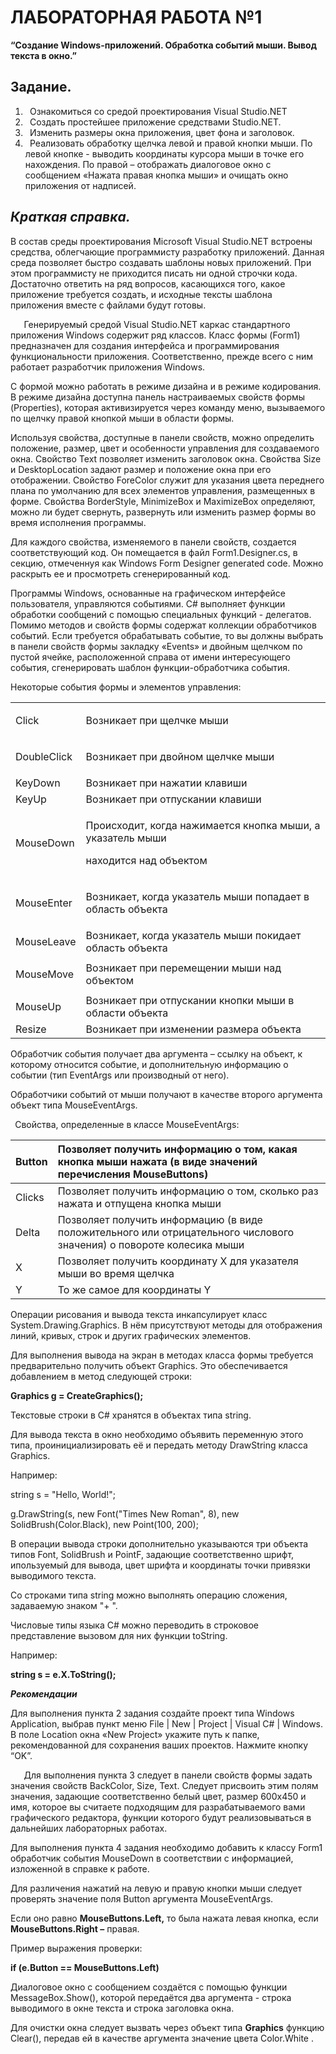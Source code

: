﻿# **ЛАБОРАТОРНАЯ РАБОТА №1**
**“Создание Windows-приложений. Обработка событий мыши. Вывод текста в окно.”**

## Задание.

1. ` `Ознакомиться со средой проектирования Visual Studio.NET
1. ` `Создать простейшее  приложение средствами Studio.NET.
1. ` `Изменить размеры окна приложения, цвет фона и заголовок.
1. ` `Реализовать обработку щелчка левой и правой кнопки мыши. По левой  кнопке  - выводить координаты курсора мыши в точке его нахождения. По правой –  отображать  диалоговое окно  с сообщением «Нажата правая кнопка мыши» и очищать окно приложения от надписей.


## ***Краткая справка.***

В состав среды проектирования Microsoft Visual Studio.NET  встроены средства, облегчающие программисту разработку приложений. Данная  среда позволяет быстро создавать шаблоны новых приложений. При этом программисту не приходится писать ни одной строчки кода. Достаточно ответить на ряд вопросов, касающихся того, какое приложение требуется создать, и исходные тексты шаблона приложения вместе с файлами   будут готовы. 

`	`Генерируемый средой Visual Studio.NET  каркас стандартного приложения Windows содержит ряд классов.  Класс формы (Form1)  предназначен для создания интерфейса и программирования функциональности приложения. Соответственно, прежде всего с ним работает разработчик приложения Windows.

C формой можно работать в режиме дизайна и в режиме кодирования. В режиме дизайна доступна панель настраиваемых свойств формы (Properties), которая активизируется через команду  меню, вызываемого  по щелчку правой кнопкой мыши в области  формы. 

Используя свойства, доступные в панели свойств, можно определить положение, размер,  цвет и особенности управления для создаваемого окна. Свойство Text позволяет изменить заголовок окна. Свойства Size и DesktopLocation задают размер и положение окна при его отображении. Свойство ForeColor служит для указания цвета переднего плана по умолчанию для всех элементов управления, размещенных в форме. Свойства BorderStyle, MinimizeBox и MaximizeBox определяют, можно ли будет свернуть, развернуть или изменить размер формы во время исполнения программы. 

Для каждого свойства, изменяемого в панели свойств, создается соответствующий код.  Он помещается в файл Form1.Designer.cs, в  секцию, отмеченнуя как Windows Form Designer generated code. Можно раскрыть ее и просмотреть сгенерированный код.

Программы Windows, основанные на графическом интерфейсе пользователя, управляются событиями.  С# выполняет функции обработки сообщений с помощью специальных функций - делегатов. Помимо методов и свойств формы содержат коллекции обработчиков событий. Если требуется  обрабатывать событие, то вы должны выбрать в панели свойств формы закладку «Events» и двойным щелчком по пустой ячейке, расположенной справа от  имени интересующего события, сгенерировать шаблон функции-обработчика события. 

Некоторые события формы и элементов управления:

|||
| :- | :- |
|<p>Click </p><p></p>|Возникает при щелчке мыши|
|<p>DoubleClick </p><p></p>|<p>Возникает при двойном щелчке мыши  </p><p></p>|
|KeyDown|Возникает при нажатии клавиши|
|KeyUp |Возникает при отпускании клавиши|
|<p>MouseDown </p><p></p>|<p>Происходит, когда нажимается кнопка мыши, а указатель мыши </p><p>находится над объектом </p><p></p>|
|MouseEnter |<p>Возникает, когда указатель мыши попадает в область объекта</p><p></p>|
|MouseLeave |Возникает, когда указатель мыши покидает область объекта |
|<p>MouseMove </p><p></p>|Возникает при перемещении мыши над объектом |
|MouseUp |Возникает при отпускании кнопки мыши в области объекта |
|Resize|Возникает при изменении размера объекта|

Обработчик события получает два аргумента – ссылку на объект, к которому относится событие, и дополнительную информацию о событии (тип EventArgs или производный от него). 

Обработчики событий от мыши получают в качестве второго аргумента объект типа MouseEventArgs.

` `Свойства, определенные в классе MouseEventArgs:

|Button|Позволяет получить информацию о том, какая кнопка мыши нажата (в виде значений перечисления MouseButtons)|
| :- | :- |
|Clicks|Позволяет получить информацию о том, сколько раз нажата и отпущена кнопка мыши|
|Delta|Позволяет получить информацию (в виде положительного или отрицательного числового значения) о повороте колесика мыши|
|X|Позволяет получить координату X для указателя мыши во время щелчка|
|Y|То же самое для координаты Y|

Операции рисования и вывода текста инкапсулирует класс  System.Drawing.Graphics. В нём присутствуют методы для отображения линий, кривых, строк и других графических элементов. 

Для выполнения вывода на экран в методах класса формы требуется предварительно получить объект Graphics. Это обеспечивается добавлением в метод следующей строки:

**Graphics g = CreateGraphics();**

Текстовые строки  в C# хранятся в объектах типа string.

Для вывода текста в окно необходимо объявить переменную этого типа, проинициализировать её и передать методу  DrawString класса Graphics.

Например:

string s = "Hello, World!";

g.DrawString(s, new Font("Times New Roman", 8), 
new SolidBrush(Color.Black), new Point(100, 200);

В операции вывода строки дополнительно указываются три объекта типов Font, SolidBrush и PointF, задающие соответственно шрифт, ипользуемый для вывода, цвет шрифта и координаты точки привязки выводимого текста.

Со строками типа string можно выполнять операцию сложения, задаваемую знаком  "+ ".

Числовые типы языка C# можно переводить в строковое представление вызовом для них функции toString.

Например:

**string s = e.X.ToString();**



***Рекомендации***



Для выполнения пункта 2 задания создайте проект типа Windows Application, выбрав пункт меню File | New | Project | Visual C# | Windows. В поле Location окна «New Project» укажите путь к папке, рекомендованной для сохранения ваших проектов. Нажмите кнопку “OK”.

`	`Для выполнения пункта 3 следует в панели свойств формы задать значения свойств BackColor, Size, Text. Следует присвоить этим полям значения, задающие соответственно белый цвет, размер 600x450 и имя, которое вы считаете подходящим для разрабатываемого вами графического редактора, функции которого будут реализовываться в дальнейших лабораторных работах. 

Для выполнения пункта 4 задания необходимо добавить к классу Form1 обработчик события MouseDown в соответствии с информацией, изложенной в справке к работе.

Для различения нажатий на левую и правую кнопки мыши следует проверять значение поля Button аргумента MouseEventArgs.

Если оно равно **MouseButtons.Left,** то была нажата левая кнопка, если  **MouseButtons.Right –** правая.

Пример выражения проверки:

**if (e.Button == MouseButtons.Left)**

Диалоговое окно  с сообщением создаётся с помощью функции MessageBox.Show(), которой передаётся два аргумента - строка выводимого  в окне текста и строка заголовка окна.  

Для очистки окна следует вызвать через объект типа **Graphics**  функцию Clear(), передав ей в качестве аргумента значение цвета Color.White  .
